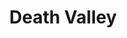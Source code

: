 ---
unit_code: "DEVA"
unit_name: "Death Valley NP"
unit_type: "National Park"
nps_region: "Pacific West"
scalerank: 4
note: "null"
name: "Death Valley"
featureclass: "National Park Service"
geojson: >-
  {"type":"Feature","properties":{},"geometry":{"type":"Polygon","coordinates":[[[-117.06001790364584,37.01652018229167],[-116.98286946614584,37.01652018229167],[-116.8814697265625,37.01652018229167],[-116.8814697265625,36.9127197265625],[-116.8814697265625,36.7557373046875],[-116.84285481770834,36.72672526041667],[-116.6595458984375,36.58890787760417],[-116.4989013671875,36.4627685546875],[-116.50480143229167,36.45157877604167],[-116.51448567708334,36.417724609375],[-116.54825846354167,36.412923177083336],[-116.59171549479167,36.374267578125],[-116.6158447265625,36.3453369140625],[-116.6834716796875,36.374267578125],[-116.68831380208334,36.29703776041667],[-116.649658203125,36.29703776041667],[-116.649658203125,36.26806640625],[-116.6158447265625,36.25358072916667],[-116.6158447265625,36.239095052083336],[-116.54825846354167,36.239095052083336],[-116.5289306640625,36.224609375],[-116.5289306640625,36.195638020833336],[-116.50960286458334,36.195638020833336],[-116.49031575520834,36.16666666666667],[-116.38407389322917,36.16666666666667],[-116.38382975260417,36.219807942708336],[-116.37333170572917,36.21232096354167],[-116.3642578125,36.211140950520836],[-116.33048502604167,36.18619791666667],[-116.30777994791667,36.143798828125],[-116.30131022135417,36.10782877604167],[-116.3095703125,36.102132161458336],[-116.29597981770834,36.045491536458336],[-116.28409830729167,36.031087239583336],[-116.27486165364584,36.001708984375],[-116.326171875,35.99283854166667],[-116.345458984375,35.9735107421875],[-116.40340169270834,35.954182942708336],[-116.40340169270834,35.91552734375],[-116.41788736979167,35.867268880208336],[-116.3985595703125,35.833455403645836],[-116.40340169270834,35.81412760416667],[-116.3551025390625,35.81412760416667],[-116.3551025390625,35.765869140625],[-116.31648763020834,35.746541341145836],[-116.29231770833334,35.635457356770836],[-116.36474609375,35.64994303385417],[-116.50276692708334,35.648763020833336],[-116.6278076171875,35.647664388020836],[-116.789306640625,35.646240234375],[-116.9249267578125,35.6451416015625],[-116.9249267578125,35.7078857421875],[-116.97802734375,35.717529296875],[-116.97322591145834,35.7320556640625],[-116.93941243489584,35.7320556640625],[-116.93941243489584,35.7947998046875],[-117.02876790364584,35.7947998046875],[-117.11808268229167,35.7947998046875],[-117.12772623697917,35.8189697265625],[-117.0987548828125,35.8382568359375],[-117.0987548828125,35.8817138671875],[-117.132568359375,35.920369466145836],[-117.13741048177084,35.99283854166667],[-117.09395345052084,36.01212565104167],[-117.089111328125,36.026611328125],[-117.12772623697917,36.041097005208336],[-117.12772623697917,36.1038818359375],[-117.16153971354167,36.156982421875],[-117.2001953125,36.15214029947917],[-117.27742513020834,36.205281575520836],[-117.31608072916667,36.25358072916667],[-117.3836669921875,36.292195638020836],[-117.41263834635417,36.326009114583336],[-117.46573893229167,36.326009114583336],[-117.48990885416667,36.30668131510417],[-117.53336588541667,36.3115234375],[-117.5478515625,36.34049479166667],[-117.5816650390625,36.3453369140625],[-117.610595703125,36.369466145833336],[-117.6251220703125,36.36466471354167],[-117.64444986979167,36.42740885416667],[-117.60579427083334,36.446736653645836],[-117.62992350260417,36.45157877604167],[-117.67338053385417,36.49503580729167],[-117.68306477864584,36.52396647135417],[-117.7120361328125,36.533650716145836],[-117.740966796875,36.56742350260417],[-117.76033528645834,36.620564778645836],[-117.75065104166667,36.64469401041667],[-117.81827799479167,36.654378255208336],[-117.8424072265625,36.683349609375],[-117.82792154947917,36.707478841145836],[-117.87137858072917,36.760579427083336],[-117.90519205729167,36.8475341796875],[-117.90519205729167,36.88614908854167],[-117.919677734375,36.93924967447917],[-117.98246256510417,36.958577473958336],[-117.98246256510417,37.053304036458336],[-117.98246256510417,37.113118489583336],[-118.00174967447917,37.113118489583336],[-118.00174967447917,37.19034830729167],[-117.98726399739584,37.22900390625],[-117.94864908854167,37.219319661458336],[-117.88590494791667,37.22900390625],[-117.876220703125,37.28214518229167],[-117.876220703125,37.28214518229167],[-117.876220703125,37.296590169270836],[-117.7989501953125,37.31591796875],[-117.76033528645834,37.340047200520836],[-117.702392578125,37.330403645833336],[-117.665283203125,37.34488932291667],[-117.576171875,37.277913411458336],[-117.38907877604167,37.136800130208336],[-117.22843424479167,37.01652018229167],[-117.06001790364584,37.01652018229167]]]}}
number: 42
title: "Death Valley"
---